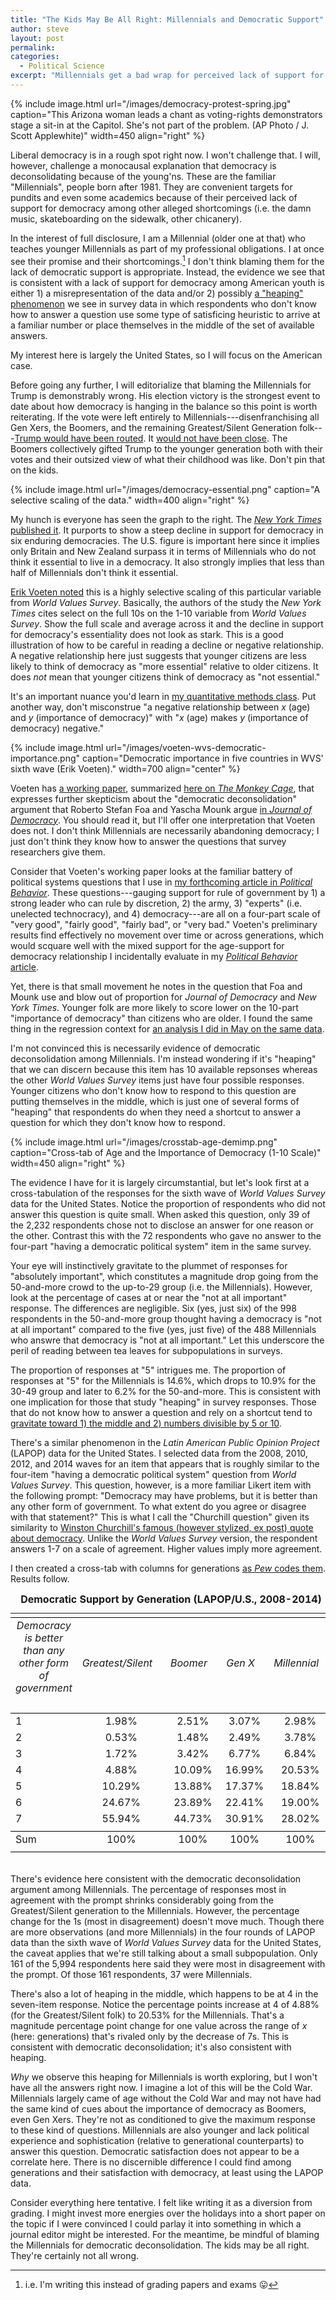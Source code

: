 ```yaml
---
title: "The Kids May Be All Right: Millennials and Democratic Support"
author: steve
layout: post
permalink:
categories:
  - Political Science
excerpt: "Millennials get a bad wrap for perceived lack of support for democracy, but we should not confuse 'don't know' with 'don't support'. Data come from LAPOP and World Values Survey."
---
```


{% include image.html url="/images/democracy-protest-spring.jpg" caption="This Arizona woman leads a chant as voting-rights demonstrators stage a sit-in at the Capitol. She's not part of the problem. (A﻿P Photo / J. Scott Applewhite)" width=450 align="right" %}

Liberal democracy is in a rough spot right now. I won't challenge that. I will, however, challenge a monocausal explanation that democracy is deconsolidating because of the young'ns. These are the familiar "Millennials", people born after 1981. They are convenient targets for pundits and even some academics because of their perceived lack of support for democracy among other alleged shortcomings (i.e. the damn music, skateboarding on the sidewalk, other chicanery). 

In the interest of full disclosure, I am a Millennial (older one at that) who teaches younger Millennials as part of my professional obligations. I at once see their promise and their shortcomings.[^diversion] I don't think blaming them for the lack of democratic support is appropriate. Instead, the evidence we see that is consistent with a lack of support for democracy among American youth is either 1) a  misrepresentation of the data and/or 2) possibly [a "heaping" phenomenon](http://poq.oxfordjournals.org/content/early/2014/08/12/poq.nfu017) we see in survey data in which respondents who don't know how to answer a question use some type of satisficing heuristic to arrive at a familiar number or place themselves in the middle of the set of available answers.

[^diversion]: i.e. I'm writing this instead of grading papers and exams 😛

My interest here is largely the United States, so I will focus on the American case.

Before going any further, I will editorialize that blaming the Millennials for Trump is demonstrably wrong. His election victory is the strongest event to date about how democracy is hanging in the balance so this point is worth reiterating. If the vote were left entirely to Millennials---disenfranchising all Gen Xers, the Boomers, and the remaining Greatest/Silent Generation folk---[Trump would have been routed](https://ww2.kqed.org/lowdown/2016/11/14/how-millennials-voted/). It [would not have been close](http://www.popsugar.com/news/How-Many-Millennials-Voted-Hillary-Clinton-2016-42686500). The Boomers collectively gifted Trump to the younger generation both with their votes and their outsized view of what their childhood was like. Don't pin that on the kids.

{% include image.html url="/images/democracy-essential.png" caption="A selective scaling of the data." width=400 align="right" %}

My hunch is everyone has seen the graph to the right. The [*New York Times* published it](http://www.nytimes.com/2016/11/29/world/americas/western-liberal-democracy.html?_r=0). It purports to show a steep decline in support for democracy in six enduring democracies. The U.S. figure is important here since it implies only Britain and New Zealand surpass it in terms of Millennials who do not think it essential to live in a democracy. It also strongly implies that less than half of Millennials don't think it essential.

[Erik Voeten noted](https://www.washingtonpost.com/news/monkey-cage/wp/2016/12/05/that-viral-graph-about-millennials-declining-support-for-democracy-its-very-misleading/?utm_term=.76ef376c04a7) this is a highly selective scaling of this particular variable from *World Values Survey*. Basically, the authors of the study the *New York Times* cites select on the full 10s on the 1-10 variable from *World Values Survey*. Show the full scale and average across it and the decline in support for democracy's essentiality does not look as stark. This is a good illustration of how to be careful in reading a decline or negative relationship. A negative relationship here just suggests that younger citizens are less likely to think of democracy as "more essential" relative to older citizens. It does *not* mean that younger citizens think of democracy as "not essential." 

It's an important nuance you'd learn in [my quantitative methods class](http://svmiller.com/teaching/posc-3410-quantitative-methods-in-political-science/). Put another way, don't misconstrue "a negative relationship between *x* (age) and *y* (importance of democracy)" with "*x* (age) makes *y* (importance of democracy) negative."

{% include image.html url="/images/voeten-wvs-democratic-importance.png" caption="Democratic importance in five countries in WVS' sixth wave (Erik Voeten)." width=700 align="center" %}

Voeten has [a working paper](https://papers.ssrn.com/sol3/papers.cfm?abstract_id=2882878), summarized [here on *The Monkey Cage*](https://www.washingtonpost.com/news/monkey-cage/wp/2016/12/09/no-people-really-arent-turning-away-from-democracy/), that expresses further skepticism about the "democratic deconsolidation" argument that Roberto Stefan Foa and Yascha Mounk argue [in *Journal of Democracy*](http://www.journalofdemocracy.org/sites/default/files/Foa%26Mounk-27-3.pdf). You should read it, but I'll offer one interpretation that Voeten does not. I don't think Millennials are necessarily abandoning democracy; I just don't think they know how to answer the questions that survey researchers give them.

Consider that Voeten's working paper looks at the familiar battery of political systems questions that I use in [my forthcoming article in *Political Behavior*](http://link.springer.com/article/10.1007/s11109-016-9363-7?wt_mc=Affiliate.CommissionJunction.3.EPR1089.DeepLink). These questions---gauging support for rule of government by 1) a strong leader who can rule by discretion, 2) the army, 3) "experts" (i.e. unelected technocracy), and 4) democracy---are all on a four-part scale of "very good", "fairly good", "fairly bad", or "very bad." Voeten's preliminary results find effectively no movement over time or across generations, which would scquare well with the mixed support for the age-support for democracy relationship I incidentally evaluate in my [*Political Behavior* article](http://link.springer.com/article/10.1007/s11109-016-9363-7?wt_mc=Affiliate.CommissionJunction.3.EPR1089.DeepLink).

<!-- Voeten's preliminary results find effectively no movement over time or across generations. My [*Political Behavior* article](http://link.springer.com/article/10.1007/s11109-016-9363-7?wt_mc=Affiliate.CommissionJunction.3.EPR1089.DeepLink) speaks well to this. I find mixed support for the hypothesis of a negative relationship between age and support for democracy. The significant effects I do report (in Table 2) are modest in magnitude, even if I can discern them from zero.  -->

Yet, there is that small movement he notes in the question that Foa and Mounk use and blow out of proportion for *Journal of Democracy* and *New York Times*. Younger folk are more likely to score lower on the 10-part "importance of democracy" than citizens who are older. I found the same thing in the regression context for [an analysis I did in May on the same data](http://svmiller.com/blog/2016/05/america-strong-leaders-world-values-survey-trump/).

I'm not convinced this is necessarily evidence of democratic deconsolidation among Millennials. I'm instead wondering if it's "heaping" that we can discern because this item has 10 available repsonses whereas the other *World Values Survey* items just have four possible responses. Younger citizens who don't know how to respond to this question are putting themselves in the middle, which is just one of several forms of "heaping" that respondents do when they need a shortcut to answer a question for which they don't know how to respond.

{% include image.html url="/images/crosstab-age-demimp.png" caption="Cross-tab of Age and the Importance of Democracy (1-10 Scale)" width=450 align="right" %}

The evidence I have for it is largely circumstantial, but let's look first at a cross-tabulation of the responses for the sixth wave of *World Values Survey* data for the United States. Notice the proportion of respondents who did not answer this question is quite small. When asked this question, only 39 of the 2,232 respondents chose not to disclose an answer for one reason or the other. Contrast this with the 72 respondents who gave no answer to the four-part "having a democratic political system" item in the same survey.

Your eye will instinctively gravitate to the plummet of responses for "absolutely important", which constitutes a magnitude drop going from the 50-and-more crowd to the up-to-29 group (i.e. the Millennials). However, look at the percentage of cases at or near the "not at all important" response. The differences are negligible. Six (yes, just six) of the 998 respondents in the 50-and-more group thought having a democracy is "not at all important" compared to the five (yes, just five) of the 488 Millennials who answre that democracy is "not at all important." Let this underscore the peril of reading between tea leaves for subpopulations in surveys.

The proportion of responses at "5" intrigues me. The proportion of responses at "5" for the Millennials is 14.6%, which drops to 10.9% for the 30-49 group and later to 6.2% for the 50-and-more. This is consistent with one implication for those that study "heaping" in survey responses. Those that do not know how to answer a question and rely on a shortcut tend to [gravitate toward 1) the middle and 2) numbers divisible by 5 or 10](http://www.annualreviews.org/doi/pdf/10.1146/annurev.soc.29.110702.110112).

There's a similar phenomenon in the *Latin American Public Opinion Project* (LAPOP) data for the United States. I selected data from the 2008, 2010, 2012, and 2014 waves for an item that appears that is roughly similar to the four-item "having a democratic political system" question from *World Values Survey*. This question, however, is a more familiar Likert item with the following prompt: "Democracy may have problems, but it is better than any other form of government. To what extent do you agree or disagree with that statement?" This is what I call the "Churchill question" given its similarity to [Winston Churchill's famous (however stylized, ex post) quote about democracy](http://www.winstonchurchill.org/resources/quotations/the-worst-form-of-government). Unlike the *World Values Survey* version, the respondent answers 1-7 on a scale of agreement. Higher values imply more agreement.

I then created a cross-tab with columns for generations [as *Pew* codes them](http://www.pewresearch.org/fact-tank/2016/04/25/millennials-overtake-baby-boomers/). Results follow.


<table align="center" style="padding-bottom: 20px; margin: 0px auto;text-align:center">
<caption><strong>Democratic Support by Generation (LAPOP/U.S., 2008-2014)</strong></caption>
<tr><td colspan="5" style="border-bottom: 1px solid black"></td></tr>
  <tr>
    <td><em>Democracy is better than any other form of government &nbsp;&nbsp;&nbsp;&nbsp;&nbsp;&nbsp;&nbsp;&nbsp;&nbsp;&nbsp;&nbsp;&nbsp;</em></td>
    <td><em>Greatest/Silent</em>&nbsp;&nbsp;&nbsp;</td>
    <td><em>Boomer</em>&nbsp;&nbsp;&nbsp;</td>
    <td><em>Gen X</em>&nbsp;&nbsp;&nbsp;</td>
    <td><em>Millennial&nbsp;&nbsp;&nbsp;</em></td>
  </tr>
<tr><td colspan="5" style="border-bottom: 1px solid black"></td></tr>
  <tr>
    <td style="text-align: left">1</td>
    <td>1.98%</td>
    <td>2.51%</td>
    <td>3.07%</td>
    <td>2.98%</td>
  </tr>
  <tr>
    <td style="text-align: left">2</td>
    <td>0.53%</td>
    <td>1.48%<br></td>
    <td>2.49%</td>
    <td>3.78%</td>
  </tr>
  <tr>
    <td style="text-align: left">3</td>
    <td>1.72%</td>
    <td>3.42%</td>
    <td>6.77%<br></td>
    <td>6.84%</td>
  </tr>
  <tr>
    <td style="text-align: left">4</td>
    <td>4.88%</td>
    <td>10.09%</td>
    <td>16.99%</td>
    <td>20.53%</td>
  </tr>
  <tr>
    <td style="text-align: left">5</td>
    <td>10.29%</td>
    <td>13.88%</td>
    <td>17.37%<br></td>
    <td>18.84%</td>
  </tr>
  <tr>
    <td style="text-align: left">6</td>
    <td>24.67%</td>
    <td>23.89%</td>
    <td>22.41%</td>
    <td>19.00%</td>
  </tr>
  <tr>
    <td style="text-align: left">7</td>
    <td>55.94%</td>
    <td>44.73%</td>
    <td>30.91%</td>
    <td>28.02%</td>
  </tr>
<tr><td colspan="5" style="border-bottom: 1px solid black"></td></tr>
  <tr>
    <td style="text-align: left">Sum</td>
    <td>100%</td>
    <td>100%<br></td>
    <td>100%</td>
    <td>100%</td>
  </tr>
<tr><td colspan="5" style="border-bottom: 1px solid black"></td></tr>
</table>


There's evidence here consistent with the democratic deconsolidation argument among Millennials. The percentage of responses most in agreement with the prompt shrinks considerably going from the Greatest/Silent generation to the Millennials. However, the percentage change for the 1s (most in disagreement) doesn't move much. Though there are more observations (and more Millennials) in the four rounds of LAPOP data than the sixth wave of *World Values Survey* data for the United States, the caveat applies that we're still talking about a small subpopulation. Only 161 of the 5,994 respondents here said they were most in disagreement with the prompt. Of those 161 respondents, 37 were Millennials.

There's also a lot of heaping in the middle, which happens to be at 4 in the seven-item response. Notice the percentage points increase at 4 of 4.88% (for the Greatest/Silent folk) to 20.53% for the Millennials. That's a magnitude percentage point change for one value across the range of *x* (here: generations) that's rivaled only by the decrease of 7s. This is consistent with democratic deconsolidation; it's also consistent with heaping.

*Why* we observe this heaping for Millennials is worth exploring, but I won't have all the answers right now. I imagine a lot of this will be the Cold War. Millennials largely came of age without the Cold War and may not have had the same kind of cues about the importance of democracy as Boomers, even Gen Xers. They're not as conditioned to give the maximum response to these kind of questions. Millennials are also younger and lack political experience and sophistication (relative to generational counterparts) to answer this question. Democratic satisfaction does not appear to be a correlate here. There is no discernible difference I could find among generations and their satisfaction with democracy, at least using the LAPOP data.

Consider everything here tentative. I felt like writing it as a diversion from grading. I might invest more energies over the holidays into a short paper on the topic if I were convinced I could parlay it into something in which a journal editor might be interested. For the meantime, be mindful of blaming the Millennials for democratic deconsolidation. The kids may be all right. They're certainly not all wrong.

